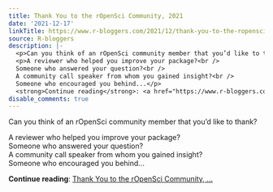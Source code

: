 ```yaml
---
title: Thank You to the rOpenSci Community, 2021
date: '2021-12-17'
linkTitle: https://www.r-bloggers.com/2021/12/thank-you-to-the-ropensci-community-2021/
source: R-bloggers
description: |-
  <p>Can you think of an rOpenSci community member that you’d like to thank?</p>
  <p>A reviewer who helped you improve your package?<br />
  Someone who answered your question?<br />
  A community call speaker from whom you gained insight?<br />
  Someone who encouraged you behind...</p>
  <strong>Continue reading</strong>: <a href="https://www.r-bloggers.com/2021/12/thank-you-to-the-ropensci-community-2021/">Thank You to the rOpenSci Community, ...
disable_comments: true
---
```

<p>Can you think of an rOpenSci community member that you’d like to thank?</p>
<p>A reviewer who helped you improve your package?<br />
Someone who answered your question?<br />
A community call speaker from whom you gained insight?<br />
Someone who encouraged you behind...</p>
<strong>Continue reading</strong>: <a href="https://www.r-bloggers.com/2021/12/thank-you-to-the-ropensci-community-2021/">Thank You to the rOpenSci Community, ...
